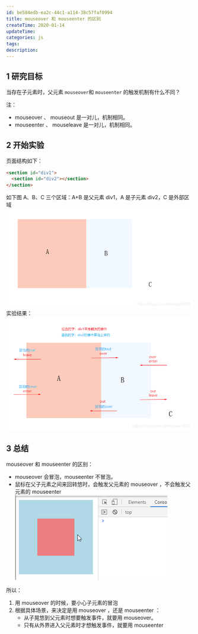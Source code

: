 ```yaml
---
id: be584edb-ea2c-44c1-a114-38c57faf0994
title: mouseover 和 mouseenter 的区别
createTime: 2020-01-14
updateTime:
categories: js
tags:
description:
---
```


## 1 研究目标

当存在子元素时，父元素 `mouseover`和 `mouseenter` 的触发机制有什么不同？

注：

- mouseover 、 mouseout 是一对儿，机制相同。
- mouseenter 、 mouseleave 是一对儿，机制相同。

## 2 开始实验

页面结构如下：

```html
<section id="div1">
  <section id="div2"></section>
</section>
```

如下图 A、B、C 三个区域：A+B 是父元素 div1，A 是子元素 div2，C 是外部区域
![在这里插入图片描述](../post-assets/82d584fa-bfc8-4193-a43f-228d541f9569.png)
实验结果：
![在这里插入图片描述](../post-assets/a766fdfb-bdec-481a-8f74-b77626921c24.png)

## 3 总结

mouseover 和 mouseenter 的区别：

- mouseover 会冒泡，mouseenter 不冒泡。
- 鼠标在父子元素之间来回转悠时，会触发父元素的 mouseover ，不会触发父元素的 mouseenter
  ![在这里插入图片描述](../post-assets/c1970d7a-4c1f-445b-8e99-e7a2532d975c.png)

所以：

1. 用 mouseover 的时候，要小心子元素的冒泡
2. 根据具体场景，来决定是用 mouseover ，还是 mouseenter ：
   - 从子晃悠到父元素时想要触发事件，就要用 mouseover。
   - 只有从外界进入父元素时才想触发事件，就要用 mouseenter
